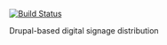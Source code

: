 [![Build Status](https://travis-ci.org/uiowa/signage.svg?branch=7.x-2.x)](https://travis-ci.org/ITS-UofIowa/signage)

Drupal-based digital signage distribution
